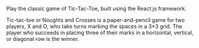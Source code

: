 Play the classic game of Tic-Tac-Toe, built using the React.js framework.

Tic-tac-toe or Noughts and Crosses is a paper-and-pencil game for two players, X and O, who take turns marking the spaces in a 3×3 grid. The player who succeeds in placing three of their marks in a horizontal, vertical, or diagonal row is the winner.
